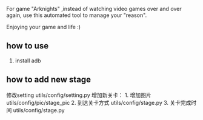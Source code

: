 <!--
 * @Author: zgong
 * @Date: 2020-05-17 15:00:18
 * @LastEditors: zgong
 * @LastEditTime: 2021-01-18 21:47:12
-->
For game "Arknights" ,instead of watching video games over and over again, use this automated tool to manage your "reason".

Enjoying your game and life :)

## how to use
1. install adb

## how to add new stage
修改setting utils/config/setting.py
增加新关卡：
    1. 增加图片 utils/config/pic/stage_pic
    2. 到达关卡方式 utils/config/stage.py
    3. 关卡完成时间 utils/config/stage.py